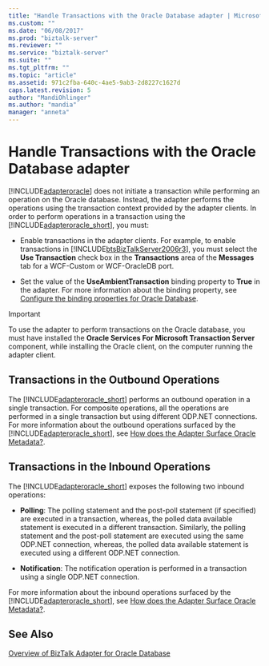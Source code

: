 ```yaml
---
title: "Handle Transactions with the Oracle Database adapter | Microsoft Docs"
ms.custom: ""
ms.date: "06/08/2017"
ms.prod: "biztalk-server"
ms.reviewer: ""
ms.service: "biztalk-server"
ms.suite: ""
ms.tgt_pltfrm: ""
ms.topic: "article"
ms.assetid: 971c2fba-640c-4ae5-9ab3-2d8227c1627d
caps.latest.revision: 5
author: "MandiOhlinger"
ms.author: "mandia"
manager: "anneta"
---
```

# Handle Transactions with the Oracle Database adapter
[!INCLUDE[adapteroracle](../../includes/adapteroracle-md.md)] does not initiate a transaction while performing an operation on the Oracle database. Instead, the adapter performs the operations using the transaction context provided by the adapter clients. In order to perform operations in a transaction using the [!INCLUDE[adapteroracle_short](../../includes/adapteroracle-short-md.md)], you must:  
  
-   Enable transactions in the adapter clients. For example, to enable transactions in [!INCLUDE[btsBizTalkServer2006r3](../../includes/btsbiztalkserver2006r3-md.md)], you must select the **Use Transaction** check box in the **Transactions** area of the **Messages** tab for a WCF-Custom or WCF-OracleDB port.  
  
-   Set the value of the **UseAmbientTransaction** binding property to **True** in the adapter. For more information about the binding property, see [Configure the binding properties for Oracle Database](../../adapters-and-accelerators/adapter-oracle-database/configure-the-binding-properties-for-oracle-database.md).  
  
> [!IMPORTANT]
>  To use the adapter to perform transactions on the Oracle database, you must have installed the **Oracle Services For Microsoft Transaction Server** component, while installing the Oracle client, on the computer running the adapter client.  
  
## Transactions in the Outbound Operations  
 The [!INCLUDE[adapteroracle_short](../../includes/adapteroracle-short-md.md)] performs an outbound operation in a single transaction. For composite operations, all the operations are performed in a single transaction but using different ODP.NET connections. For more information about the outbound operations surfaced by the [!INCLUDE[adapteroracle_short](../../includes/adapteroracle-short-md.md)], see [How does the Adapter Surface Oracle Metadata?](https://msdn.microsoft.com/library/cc185310(v=bts.10).aspx).  
  
## Transactions in the Inbound Operations  
 The [!INCLUDE[adapteroracle_short](../../includes/adapteroracle-short-md.md)] exposes the following two inbound operations:  
  
-   **Polling**: The polling statement and the post-poll statement (if specified) are executed in a transaction, whereas, the polled data available statement is executed in a different transaction. Similarly, the polling statement and the post-poll statement are executed using the same ODP.NET connection, whereas, the polled data available statement is executed using a different ODP.NET connection.  
  
-   **Notification**: The notification operation is performed in a transaction using a single ODP.NET connection.  
  
 For more information about the inbound operations surfaced by the [!INCLUDE[adapteroracle_short](../../includes/adapteroracle-short-md.md)], see [How does the Adapter Surface Oracle Metadata?](https://msdn.microsoft.com/library/cc185310(v=bts.10).aspx).  
  
## See Also  
 [Overview of BizTalk Adapter for Oracle Database](../../adapters-and-accelerators/adapter-oracle-database/overview-of-biztalk-adapter-for-oracle-database.md)